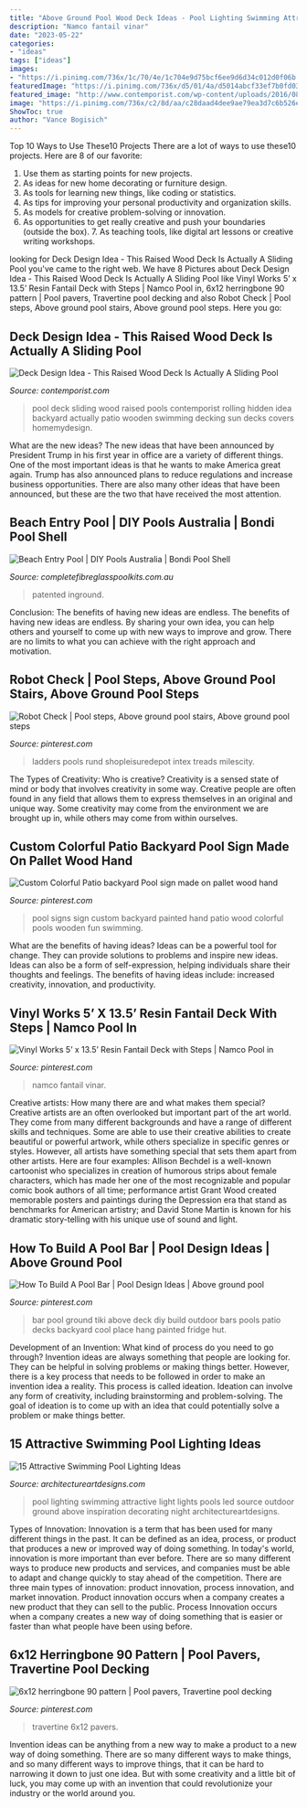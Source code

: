 ```yaml
---
title: "Above Ground Pool Wood Deck Ideas - Pool Lighting Swimming Attractive Light Lights Pools Led Source Outdoor Ground Above Inspiration Decorating Night Architectureartdesigns"
description: "Namco fantail vinar"
date: "2023-05-22"
categories:
- "ideas"
tags: ["ideas"]
images:
- "https://i.pinimg.com/736x/1c/70/4e/1c704e9d75bcf6ee9d6d34c012d0f06b.jpg"
featuredImage: "https://i.pinimg.com/736x/d5/01/4a/d5014abcf33ef7b0fd03b6d25f25c259.jpg"
featured_image: "http://www.contemporist.com/wp-content/uploads/2016/08/pool-cover_010816_04-800x1210.jpg"
image: "https://i.pinimg.com/736x/c2/8d/aa/c28daad4dee9ae79ea3d7c6b526ecaf5--pool-signs-backyard-pools.jpg"
ShowToc: true
author: "Vance Bogisich"
---
```



Top 10 Ways to Use These10 Projects
There are a lot of ways to use these10 projects. Here are 8 of our favorite:
1. Use them as starting points for new projects.
2. As ideas for new home decorating or furniture design.
3. As tools for learning new things, like coding or statistics.
4. As tips for improving your personal productivity and organization skills.
5. As models for creative problem-solving or innovation.
6. As opportunities to get really creative and push your boundaries (outside the box).      7. As teaching tools, like digital art lessons or creative writing workshops. 
	

		
looking for Deck Design Idea - This Raised Wood Deck Is Actually A Sliding Pool you've came to the right web. We have 8 Pictures about Deck Design Idea - This Raised Wood Deck Is Actually A Sliding Pool like Vinyl Works 5’ x 13.5’ Resin Fantail Deck with Steps | Namco Pool in, 6x12 herringbone 90 pattern | Pool pavers, Travertine pool decking and also Robot Check | Pool steps, Above ground pool stairs, Above ground pool steps. Here you go:
		
    
## Deck Design Idea - This Raised Wood Deck Is Actually A Sliding Pool

<img loading=lazy src="http://www.contemporist.com/wp-content/uploads/2016/08/pool-cover_010816_04-800x1210.jpg" onerror="this.onerror=null;this.src='https://tse3.mm.bing.net/th?id=OIP.4DnYiY0L2eMwyHB8aFJpFwHaLM&amp;pid=15.1';" alt="Deck Design Idea - This Raised Wood Deck Is Actually A Sliding Pool">

_Source: contemporist.com_

>pool deck sliding wood raised pools contemporist rolling hidden idea backyard actually patio wooden swimming decking sun decks covers homemydesign. 

	

What are the new ideas?
The new ideas that have been announced by President Trump in his first year in office are a variety of different things. One of the most important ideas is that he wants to make America great again. Trump has also announced plans to reduce regulations and increase business opportunities. There are also many other ideas that have been announced, but these are the two that have received the most attention.

    
## Beach Entry Pool | DIY Pools Australia | Bondi Pool Shell

<img loading=lazy src="http://www.completefibreglasspoolkits.com.au/wp-content/uploads/2021/05/Bondi-Beach-Entry-Pool-in-Eco-Pure-Marbletech-Alabaster-1.jpg" onerror="this.onerror=null;this.src='https://tse4.mm.bing.net/th?id=OIP.cNpOOLIb-2Vcz0fVZpYwngHaE7&amp;pid=15.1';" alt="Beach Entry Pool | DIY Pools Australia | Bondi Pool Shell">

_Source: completefibreglasspoolkits.com.au_

>patented inground. 

	

Conclusion: The benefits of having new ideas are endless.
The benefits of having new ideas are endless. By sharing your own idea, you can help others and yourself to come up with new ways to improve and grow. There are no limits to what you can achieve with the right approach and motivation.

    
## Robot Check | Pool Steps, Above Ground Pool Stairs, Above Ground Pool Steps

<img loading=lazy src="https://i.pinimg.com/736x/f3/fa/83/f3fa8304eebb8af47168462f1efb3750--stair-ladder-pool-ladder.jpg" onerror="this.onerror=null;this.src='https://tse3.mm.bing.net/th?id=OIP.UTWlpPli93miv30B469x7QHaKW&amp;pid=15.1';" alt="Robot Check | Pool steps, Above ground pool stairs, Above ground pool steps">

_Source: pinterest.com_

>ladders pools rund shopleisuredepot intex treads milescity. 

	

The Types of Creativity: Who is creative?
Creativity is a sensed state of mind or body that involves creativity in some way. Creative people are often found in any field that allows them to express themselves in an original and unique way. Some creativity may come from the environment we are brought up in, while others may come from within ourselves.

    
## Custom Colorful Patio Backyard Pool Sign Made On Pallet Wood Hand

<img loading=lazy src="https://i.pinimg.com/736x/c2/8d/aa/c28daad4dee9ae79ea3d7c6b526ecaf5--pool-signs-backyard-pools.jpg" onerror="this.onerror=null;this.src='https://tse2.mm.bing.net/th?id=OIP.BdxEVVQvUj1Kr9ytCh5QhgHaJ1&amp;pid=15.1';" alt="Custom Colorful Patio backyard Pool sign made on pallet wood hand">

_Source: pinterest.com_

>pool signs sign custom backyard painted hand patio wood colorful pools wooden fun swimming. 

	

What are the benefits of having ideas?
Ideas can be a powerful tool for change. They can provide solutions to problems and inspire new ideas. Ideas can also be a form of self-expression, helping individuals share their thoughts and feelings. The benefits of having ideas include: increased creativity, innovation, and productivity.

    
## Vinyl Works 5’ X 13.5’ Resin Fantail Deck With Steps | Namco Pool In

<img loading=lazy src="https://i.pinimg.com/736x/1c/70/4e/1c704e9d75bcf6ee9d6d34c012d0f06b.jpg" onerror="this.onerror=null;this.src='https://tse3.mm.bing.net/th?id=OIP.5VI59Xo3Y8Rh73zwYGmoPwHaFX&amp;pid=15.1';" alt="Vinyl Works 5’ x 13.5’ Resin Fantail Deck with Steps | Namco Pool in">

_Source: pinterest.com_

>namco fantail vinar. 

	

Creative artists: How many there are and what makes them special?
Creative artists are an often overlooked but important part of the art world. They come from many different backgrounds and have a range of different skills and techniques. Some are able to use their creative abilities to create beautiful or powerful artwork, while others specialize in specific genres or styles. However, all artists have something special that sets them apart from other artists. Here are four examples: 
Allison Bechdel is a well-known cartoonist who specializes in creation of humorous strips about female characters, which has made her one of the most recognizable and popular comic book authors of all time; performance artist Grant Wood created memorable posters and paintings during the Depression era that stand as benchmarks for American artistry; and David Stone Martin is known for his dramatic story-telling with his unique use of sound and light.

    
## How To Build A Pool Bar | Pool Design Ideas | Above Ground Pool

<img loading=lazy src="https://i.pinimg.com/736x/6a/a4/c1/6aa4c10aba60594811d052cff83b0468--above-ground-pool-ground-pools.jpg" onerror="this.onerror=null;this.src='https://tse3.mm.bing.net/th?id=OIP.cPGUqvWvgw6arSdf78ecAwHaFf&amp;pid=15.1';" alt="How To Build A Pool Bar | Pool Design Ideas | Above ground pool">

_Source: pinterest.com_

>bar pool ground tiki above deck diy build outdoor bars pools patio decks backyard cool place hang painted fridge hut. 

	

Development of an Invention: What kind of process do you need to go through?
Invention ideas are always something that people are looking for. They can be helpful in solving problems or making things better. However, there is a key process that needs to be followed in order to make an invention idea a reality. This process is called ideation. Ideation can involve any form of creativity, including brainstorming and problem-solving. The goal of ideation is to come up with an idea that could potentially solve a problem or make things better.

    
## 15 Attractive Swimming Pool Lighting Ideas

<img loading=lazy src="http://www.architectureartdesigns.com/wp-content/uploads/2015/09/3.jpg" onerror="this.onerror=null;this.src='https://tse1.mm.bing.net/th?id=OIP.QhWO-MgdA_3GP3z_hMIXsAHaFM&amp;pid=15.1';" alt="15 Attractive Swimming Pool Lighting Ideas">

_Source: architectureartdesigns.com_

>pool lighting swimming attractive light lights pools led source outdoor ground above inspiration decorating night architectureartdesigns. 

	

Types of Innovation:
Innovation is a term that has been used for many different things in the past. It can be defined as an idea, process, or product that produces a new or improved way of doing something. In today's world, innovation is more important than ever before. There are so many different ways to produce new products and services, and companies must be able to adapt and change quickly to stay ahead of the competition. 
There are three main types of innovation: product innovation, process innovation, and market innovation. Product innovation occurs when a company creates a new product that they can sell to the public. Process Innovation occurs when a company creates a new way of doing something that is easier or faster than what people have been using before.

    
## 6x12 Herringbone 90 Pattern | Pool Pavers, Travertine Pool Decking

<img loading=lazy src="https://i.pinimg.com/736x/d5/01/4a/d5014abcf33ef7b0fd03b6d25f25c259.jpg" onerror="this.onerror=null;this.src='https://tse2.mm.bing.net/th?id=OIP.yWRNyWE-yOdLYvmlYsycmQHaJ3&amp;pid=15.1';" alt="6x12 herringbone 90 pattern | Pool pavers, Travertine pool decking">

_Source: pinterest.com_

>travertine 6x12 pavers. 

	

Invention ideas can be anything from a new way to make a product to a new way of doing something. There are so many different ways to make things, and so many different ways to improve things, that it can be hard to narrowing it down to just one idea. But with some creativity and a little bit of luck, you may come up with an invention that could revolutionize your industry or the world around you.

